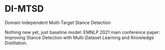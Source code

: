 # DI-MTSD
Domain Independent Multi-Target Stance Detection

Nothing new yet, just baseline model:
EMNLP 2021 main conference paper: Improving Stance Detection with Multi-Dataset Learning and Knowledge Distillation.
